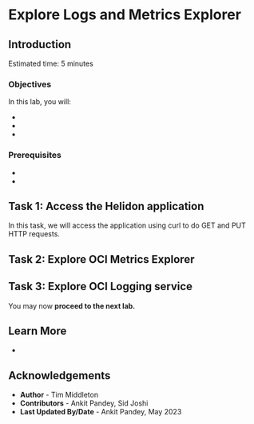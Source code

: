 # Explore Logs and Metrics Explorer

## Introduction



Estimated time: 5 minutes

### Objectives

In this lab, you will:

* 
* 
* 

### Prerequisites

* 
* 

## Task 1: Access the Helidon application

In this task, we will access the application using curl to do GET and PUT HTTP requests.



## Task 2: Explore OCI Metrics Explorer



## Task 3: Explore OCI Logging service



You may now **proceed to the next lab.**

## Learn More

* 

## Acknowledgements

* **Author** -  Tim Middleton
* **Contributors** - Ankit Pandey, Sid Joshi
* **Last Updated By/Date** - Ankit Pandey, May 2023
